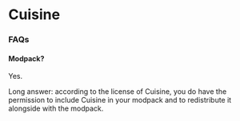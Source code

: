 # Cuisine

### FAQs

#### Modpack?

Yes.

Long answer: according to the license of Cuisine, you do have the permission to include Cuisine in your modpack and to redistribute it alongside with the modpack.

